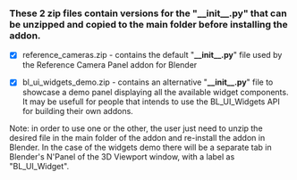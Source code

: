 ### These 2 zip files contain versions for the "__\_\_init\_\_.py__" that can be unzipped and copied to the main folder before installing the addon.

- [x] reference_cameras.zip - contains the default "__\_\_init\_\_.py__" file used by the Reference Camera Panel addon for Blender

- [x] bl_ui_widgets_demo.zip - contains an alternative "__\_\_init\_\_.py__" file to showcase a demo panel displaying all the available widget components.  It may be usefull for people that intends to use the BL_UI_Widgets API for building their own addons. 


Note: in order to use one or the other, the user just need to unzip the desired file in the main folder of the addon and re-install the addon in Blender. In the case of the widgets demo there will be a separate tab in Blender's N'Panel of the 3D Viewport window, with a label as "BL_UI_Widget". 
